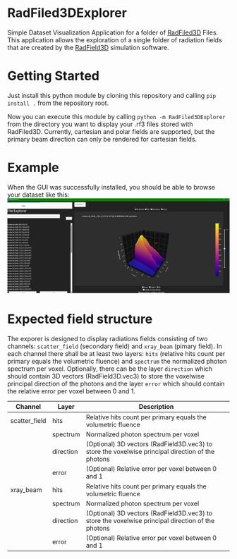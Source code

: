 # RadFiled3DExplorer
Simple Dataset Visualization Application for a folder of [RadFiled3D](https://github.com/Centrasis/RadFiled3D) Files. This application allows the exploration of a single folder of radiation fields that are created by the [RadField3D](https://github.com/Centrasis/RadField3DSimulation) simulation software.

# Getting Started
Just install this python module by cloning this repository and calling ``pip install .`` from the repository root.

Now you can execute this module by calling ``python -m RadFiled3DExplorer`` from the directory you want to display your .rf3 files stored with RadFiled3D. Currently, cartesian and polar fields are supported, but the primary beam direction can only be rendered for cartesian fields.

# Example
When the GUI was successfully installed, you should be able to browse your dataset like this:
![Example GUI](./docs/imgs/GUI_example.png)

# Expected field structure
The exporer is designed to display radiations fields consisting of two channels: `scatter_field` (secondary field) and `xray_beam` (pimary field). In each channel there shall be at least two layers: `hits` (relative hits count per primary equals the volumetric fluence) and `spectrum` the normalized photon spectrum per voxel. Optionally, there can be the layer `direction` which should contain 3D vectors (RadField3D.vec3) to store the voxelwise principal direction of the photons and the layer `error` which should contain the relative error per voxel between 0 and 1.

| Channel       | Layer      | Description                                                                 |
|---------------|------------|-----------------------------------------------------------------------------|
| scatter_field | hits       | Relative hits count per primary equals the volumetric fluence               |
|               | spectrum   | Normalized photon spectrum per voxel                                        |
|               | direction  | (Optional) 3D vectors (RadField3D.vec3) to store the voxelwise principal direction of the photons |
|               | error      | (Optional) Relative error per voxel between 0 and 1                         |
| xray_beam     | hits       | Relative hits count per primary equals the volumetric fluence               |
|               | spectrum   | Normalized photon spectrum per voxel                                        |
|               | direction  | (Optional) 3D vectors (RadField3D.vec3) to store the voxelwise principal direction of the photons |
|               | error      | (Optional) Relative error per voxel between 0 and 1                         |